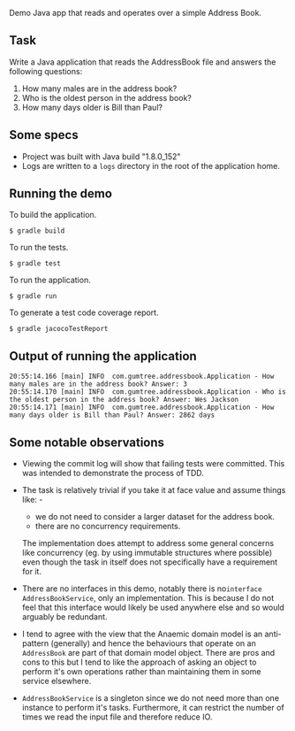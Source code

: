Demo Java app that reads and operates over a simple Address Book.

## Task

Write a Java application that reads the AddressBook file and answers the following questions:

1. How many males are in the address book?
2. Who is the oldest person in the address book?
3. How many days older is Bill than Paul?

## Some specs

- Project was built with Java build "1.8.0_152"
- Logs are written to a `logs` directory in the root of the application home.

## Running the demo

To build the application.

```
$ gradle build
```

To run the tests.

```
$ gradle test
```

To run the application.

```
$ gradle run
```

To generate a test code coverage report.

```
$ gradle jacocoTestReport
```

## Output of running the application

```text
20:55:14.166 [main] INFO  com.gumtree.addressbook.Application - How many males are in the address book? Answer: 3
20:55:14.170 [main] INFO  com.gumtree.addressbook.Application - Who is the oldest person in the address book? Answer: Wes Jackson
20:55:14.171 [main] INFO  com.gumtree.addressbook.Application - How many days older is Bill than Paul? Answer: 2862 days
```

## Some notable observations

- Viewing the commit log will show that failing tests were committed. This was intended to 
demonstrate the process of TDD.

- The task is relatively trivial if you take it at face value and assume things like: -
   - we do not need to consider a larger dataset for the address book.
   - there are no concurrency requirements. 
   
  The implementation does attempt to address some general concerns like concurrency (eg. by using
   immutable structures where possible) even though the task in itself does not specifically have
    a requirement for it.

- There are no interfaces in this demo, notably there is no`interface AddressBookService`, only 
an implementation. This is because I do not feel that this interface would likely be used anywhere 
else and so would arguably be redundant.

- I tend to agree with the view that the Anaemic domain model is an anti-pattern (generally) and 
hence the behaviours that operate on an `AddressBook` are part of that domain model object. There
 are pros and cons to this but I tend to like the approach of asking an object to perform it's 
 own operations rather than maintaining them in some service elsewhere. 
 
- `AddressBookService` is a singleton since we do not need more than one instance to perform it's
 tasks. Furthermore, it can restrict the number of times we read the input file and therefore 
 reduce IO.
